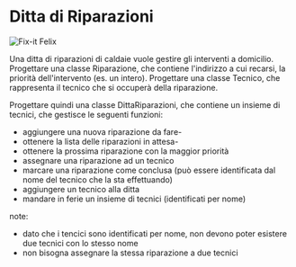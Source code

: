 # Ditta di Riparazioni

![Fix-it Felix](https://cdn.theatlantic.com/static/mt/assets/culture_test/wreck%20it%20urban%20615%20disney.png)

Una ditta di riparazioni di caldaie vuole gestire gli interventi a domicilio.
Progettare una classe Riparazione, che contiene l'indirizzo a cui recarsi, la priorità dell'intervento (es. un intero).
Progettare una classe Tecnico, che rappresenta il tecnico che si occuperà della riparazione.

Progettare quindi una classe DittaRiparazioni, che contiene un insieme di tecnici, che gestisce le seguenti funzioni:
* aggiungere una nuova riparazione da fare-
* ottenere la lista delle riparazioni in attesa-
* ottenere la prossima riparazione con la maggior priorità
* assegnare una riparazione ad un tecnico
* marcare una riparazione come conclusa (può essere identificata dal nome del tecnico che la sta effettuando)
* aggiungere un tecnico alla ditta
* mandare in ferie un insieme di tecnici (identificati per nome)

note:
* dato che i tencici sono identificati per nome, non devono poter esistere due tecnici con lo stesso nome
* non bisogna assegnare la stessa riparazione a due tecnici
